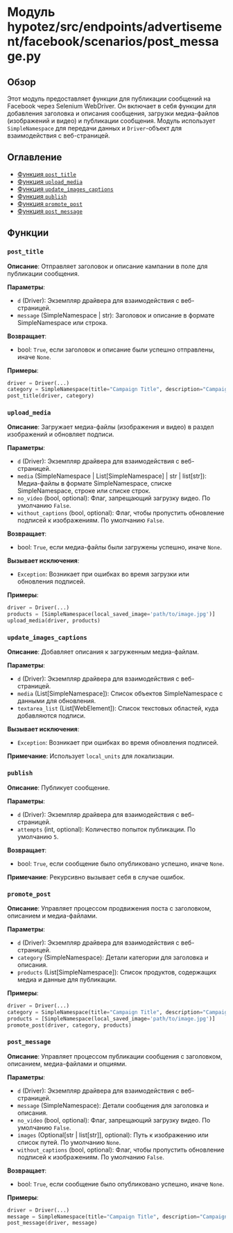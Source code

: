 # Модуль hypotez/src/endpoints/advertisement/facebook/scenarios/post_message.py

## Обзор

Этот модуль предоставляет функции для публикации сообщений на Facebook через Selenium WebDriver. Он включает в себя функции для добавления заголовка и описания сообщения, загрузки медиа-файлов (изображений и видео) и публикации сообщения.  Модуль использует `SimpleNamespace` для передачи данных и `Driver`-объект для взаимодействия с веб-страницей.

## Оглавление

* [Функция `post_title`](#функция-post_title)
* [Функция `upload_media`](#функция-upload_media)
* [Функция `update_images_captions`](#функция-update_images_captions)
* [Функция `publish`](#функция-publish)
* [Функция `promote_post`](#функция-promote_post)
* [Функция `post_message`](#функция-post_message)


## Функции

### `post_title`

**Описание**: Отправляет заголовок и описание кампании в поле для публикации сообщения.

**Параметры**:
- `d` (Driver): Экземпляр драйвера для взаимодействия с веб-страницей.
- `message` (SimpleNamespace | str): Заголовок и описание в формате SimpleNamespace или строка.


**Возвращает**:
- bool: `True`, если заголовок и описание были успешно отправлены, иначе `None`.

**Примеры**:
```python
driver = Driver(...)
category = SimpleNamespace(title="Campaign Title", description="Campaign Description")
post_title(driver, category)
```

### `upload_media`

**Описание**: Загружает медиа-файлы (изображения и видео) в раздел изображений и обновляет подписи.

**Параметры**:
- `d` (Driver): Экземпляр драйвера для взаимодействия с веб-страницей.
- `media` (SimpleNamespace | List[SimpleNamespace] | str | list[str]): Медиа-файлы в формате SimpleNamespace, списке SimpleNamespace, строке или списке строк.
- `no_video` (bool, optional):  Флаг, запрещающий загрузку видео. По умолчанию `False`.
- `without_captions` (bool, optional): Флаг, чтобы пропустить обновление подписей к изображениям. По умолчанию `False`.


**Возвращает**:
- bool: `True`, если медиа-файлы были загружены успешно, иначе `None`.

**Вызывает исключения**:
- `Exception`: Возникает при ошибках во время загрузки или обновления подписей.

**Примеры**:
```python
driver = Driver(...)
products = [SimpleNamespace(local_saved_image='path/to/image.jpg')]
upload_media(driver, products)
```


### `update_images_captions`

**Описание**: Добавляет описания к загруженным медиа-файлам.

**Параметры**:
- `d` (Driver): Экземпляр драйвера для взаимодействия с веб-страницей.
- `media` (List[SimpleNamespace]): Список объектов SimpleNamespace с данными для обновления.
- `textarea_list` (List[WebElement]): Список текстовых областей, куда добавляются подписи.

**Вызывает исключения**:
- `Exception`: Возникает при ошибках во время обновления подписей.

**Примечание**: Использует `local_units` для локализации.

### `publish`

**Описание**: Публикует сообщение.

**Параметры**:
- `d` (Driver): Экземпляр драйвера для взаимодействия с веб-страницей.
- `attempts` (int, optional): Количество попыток публикации. По умолчанию `5`.

**Возвращает**:
- bool: `True`, если сообщение было опубликовано успешно, иначе `None`.

**Примечание**: Рекурсивно вызывает себя в случае ошибок.

### `promote_post`

**Описание**: Управляет процессом продвижения поста с заголовком, описанием и медиа-файлами.

**Параметры**:
- `d` (Driver): Экземпляр драйвера для взаимодействия с веб-страницей.
- `category` (SimpleNamespace): Детали категории для заголовка и описания.
- `products` (List[SimpleNamespace]): Список продуктов, содержащих медиа и данные для публикации.

**Примеры**:
```python
driver = Driver(...)
category = SimpleNamespace(title="Campaign Title", description="Campaign Description")
products = [SimpleNamespace(local_saved_image='path/to/image.jpg')]
promote_post(driver, category, products)
```


### `post_message`

**Описание**: Управляет процессом публикации сообщения с заголовком, описанием, медиа-файлами и опциями.

**Параметры**:
- `d` (Driver): Экземпляр драйвера для взаимодействия с веб-страницей.
- `message` (SimpleNamespace): Детали сообщения для заголовка и описания.
- `no_video` (bool, optional):  Флаг, запрещающий загрузку видео. По умолчанию `False`.
- `images` (Optional[str | list[str]], optional): Путь к изображению или список путей. По умолчанию `None`.
- `without_captions` (bool, optional): Флаг, чтобы пропустить обновление подписей к изображениям. По умолчанию `False`.

**Возвращает**:
- bool: `True`, если сообщение было опубликовано успешно, иначе `None`.

**Примеры**:
```python
driver = Driver(...)
message = SimpleNamespace(title="Campaign Title", description="Campaign Description", products=[SimpleNamespace(local_saved_image='path/to/image.jpg')])
post_message(driver, message)
```

```